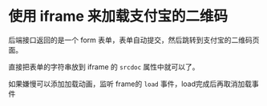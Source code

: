 # 使用 iframe 来加载支付宝的二维码

后端接口返回的是一个 form 表单，表单自动提交，然后跳转到支付宝的二维码页面。

直接把表单的字符串放到 iframe 的 `srcdoc` 属性中就可以了。

如果嫌慢可以添加加载动画，监听 frame的 `load` 事件，load完成后再取消加载事件
